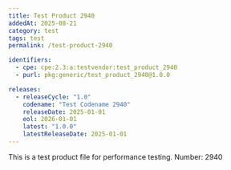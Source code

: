 ```yaml
---
title: Test Product 2940
addedAt: 2025-08-21
category: test
tags: test
permalink: /test-product-2940

identifiers:
  - cpe: cpe:2.3:a:testvendor:test_product_2940
  - purl: pkg:generic/test_product_2940@1.0.0

releases:
  - releaseCycle: "1.0"
    codename: "Test Codename 2940"
    releaseDate: 2025-01-01
    eol: 2026-01-01
    latest: "1.0.0"
    latestReleaseDate: 2025-01-01
---
```


This is a test product file for performance testing. Number: 2940
